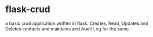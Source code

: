 # flask-crud
a basic crud application written in flask. Creates, Read, Updates and Deletes contacts and maintains and Audit Log for the same.

